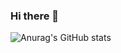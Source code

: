 ### Hi there 👋
![Anurag's GitHub stats](https://github-readme-stats.vercel.app/api?username=gabrielsizilio&show_icons=true&theme=radical)
<i class="devicon-java-plain"></i>

